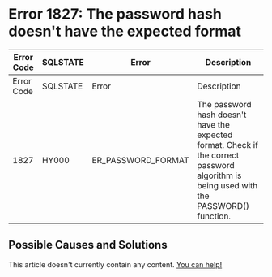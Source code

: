 
# Error 1827: The password hash doesn't have the expected format


| Error Code | SQLSTATE | Error | Description |
| --- | --- | --- | --- |
| Error Code | SQLSTATE | Error | Description |
| 1827 | HY000 | ER_PASSWORD_FORMAT | The password hash doesn't have the expected format. Check if the correct password algorithm is being used with the PASSWORD() function. |




## Possible Causes and Solutions


This article doesn't currently contain any content. [You can help!](/en/writing-and-editing-knowledge-base-articles/)

